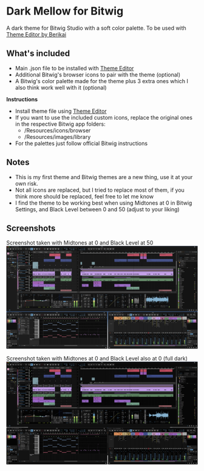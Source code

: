 # Dark Mellow for Bitwig
A dark theme for Bitwig Studio with a soft color palette. To be used with [Theme Editor by Berikai](https://github.com/Berikai/bitwig-theme-editor)

## What's included
- Main .json file to be installed with [Theme Editor](https://github.com/Berikai/bitwig-theme-editor)
- Additional Bitwig's browser icons to pair with the theme (optional)
- A Bitwig's color palette made for the theme plus 3 extra ones which I also think work well with it (optional)

**Instructions**
- Install theme file using [Theme Editor](https://github.com/Berikai/bitwig-theme-editor)
- If you want to use the included custom icons, replace the original ones in the respective Bitwig app folders:
  - /Resources/icons/browser
  - /Resources/images/library
- For the palettes just follow official Bitwig instructions
 
## Notes
- This is my first theme and Bitwig themes are a new thing, use it at your own risk.
- Not all icons are replaced, but I tried to replace most of them, if you think more should be replaced, feel free to let me know
- I find the theme to be working best when using Midtones at 0 in Bitwig Settings, and Black Level between 0 and 50 (adjust to your liking)
  
## Screenshots
Screenshot taken with Midtones at 0 and Black Level at 50
![Screenshot](https://github.com/dariolupo/dark-mellow_bitwig/blob/main/Screenshots/Dark%20Mellow%20-%20Screenshot.jpg)

Screenshot taken with Midtones at 0 and Black Level also at 0 (full dark)
![Screenshot](https://github.com/dariolupo/dark-mellow_bitwig/blob/main/Screenshots/Dark%20Mellow%20-%20Full%20Dark%20Screenshot.jpg)
